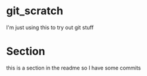 # git_scratch
I'm just using this to try out git stuff

# Section

this is a section in the readme so I have some commits
